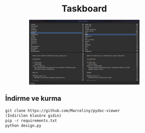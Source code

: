 <!-- # Pydoc-viewer -->
<h1 align="center">
  Taskboard
</h1>

<div align="center">
  <img alt="window" width="70%" src="media/window.png"/>
</div>

## İndirme ve kurma

```
git clone https://github.com/Marceliny/pydoc-viewer
(İndirilen klasöre gidin)
pip -r requirements.txt
python design.py
```

### 